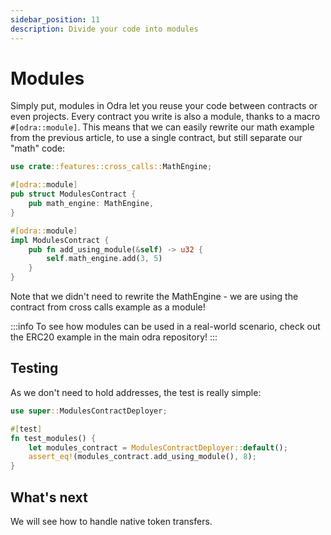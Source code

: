 ```yaml
---
sidebar_position: 11
description: Divide your code into modules
---
```


# Modules

Simply put, modules in Odra let you reuse your code between contracts or even projects. Every contract you
write is also a module, thanks to a macro `#[odra::module]`. This means that we can easily rewrite our math
example from the previous article, to use a single contract, but still separate our "math" code:

```rust title="examples/src/features/modules.rs"
use crate::features::cross_calls::MathEngine;

#[odra::module]
pub struct ModulesContract {
    pub math_engine: MathEngine,
}

#[odra::module]
impl ModulesContract {
    pub fn add_using_module(&self) -> u32 {
        self.math_engine.add(3, 5)
    }
}
```

Note that we didn't need to rewrite the MathEngine - we are using the contract from cross calls example as
a module!

:::info
To see how modules can be used in a real-world scenario, check out the ERC20 example in the main odra repository!
:::

## Testing
As we don't need to hold addresses, the test is really simple:

```rust title="examples/src/features/modules.rs"
use super::ModulesContractDeployer;

#[test]
fn test_modules() {
    let modules_contract = ModulesContractDeployer::default();
    assert_eq!(modules_contract.add_using_module(), 8);
}
```

## What's next
We will see how to handle native token transfers.
